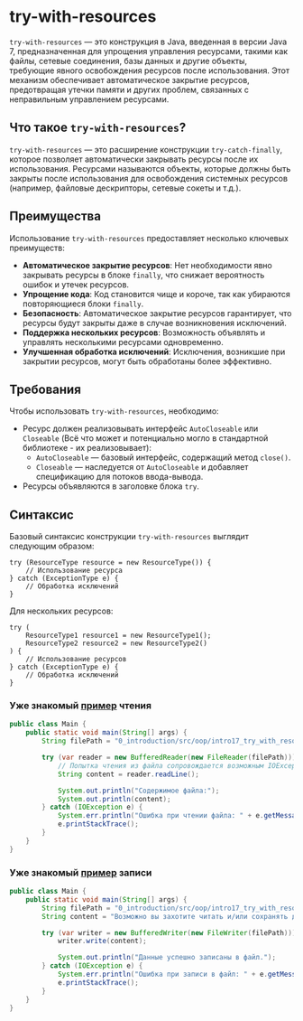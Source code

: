 # try-with-resources

```try-with-resources``` — это конструкция в Java, введенная в версии Java 7, предназначенная для упрощения управления
ресурсами, такими как файлы, сетевые соединения, базы данных и другие объекты, требующие явного освобождения ресурсов
после использования. Этот механизм обеспечивает автоматическое закрытие ресурсов, предотвращая утечки памяти и других
проблем, связанных с неправильным управлением ресурсами.

## Что такое ```try-with-resources```?

```try-with-resources``` — это расширение конструкции ```try-catch-finally```, которое позволяет автоматически закрывать
ресурсы после их использования. Ресурсами называются объекты, которые должны быть закрыты после использования для
освобождения системных ресурсов (например, файловые дескрипторы, сетевые сокеты и т.д.).

## Преимущества

Использование ```try-with-resources``` предоставляет несколько ключевых преимуществ:

- **Автоматическое закрытие ресурсов**: Нет необходимости явно закрывать ресурсы в блоке ```finally```, что снижает
  вероятность ошибок и утечек ресурсов.
- **Упрощение кода**: Код становится чище и короче, так как убираются повторяющиеся блоки ```finally```.
- **Безопасность**: Автоматическое закрытие ресурсов гарантирует, что ресурсы будут закрыты даже в случае возникновения
  исключений.
- **Поддержка нескольких ресурсов**: Возможность объявлять и управлять несколькими ресурсами одновременно.
- **Улучшенная обработка исключений**: Исключения, возникшие при закрытии ресурсов, могут быть обработаны более
  эффективно.

## Требования

Чтобы использовать ```try-with-resources```, необходимо:

- Ресурс должен реализовывать интерфейс ```AutoCloseable``` или ```Closeable``` (Всё что может и потенциально могло в
  стандартной библиотеке - их реализовывает):
    - ```AutoCloseable``` — базовый интерфейс, содержащий метод ```close()```.
    - ```Closeable``` — наследуется от ```AutoCloseable``` и добавляет спецификацию для потоков ввода-вывода.
- Ресурсы объявляются в заголовке блока ```try```.

## Синтаксис

Базовый синтаксис конструкции ```try-with-resources``` выглядит следующим образом:

```
try (ResourceType resource = new ResourceType()) {
    // Использование ресурса
} catch (ExceptionType e) {
    // Обработка исключений
}
```

Для нескольких ресурсов:

```
try (
    ResourceType1 resource1 = new ResourceType1();
    ResourceType2 resource2 = new ResourceType2()
) {
    // Использование ресурсов
} catch (ExceptionType e) {
    // Обработка исключений
}
```

### Уже знакомый [пример](FileReadMain.java) чтения

```java
public class Main {
    public static void main(String[] args) {
        String filePath = "0_introduction/src/oop/intro17_try_with_resources/text.txt"; // Путь к файлу

        try (var reader = new BufferedReader(new FileReader(filePath))) {
            // Попытка чтения из файла сопровождается возможным IOException
            String content = reader.readLine();

            System.out.println("Содержимое файла:");
            System.out.println(content);
        } catch (IOException e) {
            System.err.println("Ошибка при чтении файла: " + e.getMessage());
            e.printStackTrace();
        }
    }
}
```

### Уже знакомый [пример](FileWriteMain.java) записи

```java
public class Main {
    public static void main(String[] args) {
        String filePath = "0_introduction/src/oop/intro17_try_with_resources/text.txt"; // Путь к файлу
        String content = "Возможно вы захотите читать и/или сохранять данные в файл при выполнении лаборатоной работы."; // Содержимое для записи

        try (var writer = new BufferedWriter(new FileWriter(filePath))) {
            writer.write(content);

            System.out.println("Данные успешно записаны в файл.");
        } catch (IOException e) {
            System.err.println("Ошибка при записи в файл: " + e.getMessage());
            e.printStackTrace();
        }
    }
}
```

